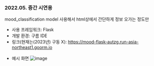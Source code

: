 ### 2022.05. 중간 시연용<br/>
mood_classification model 사용해서 html상에서 간단하게 정보 오가는 정도만


- 사용 프레임워크: Flask
- 개발 환경: 구름 IDE
- 링크(현재는(2023년) 구동 X): https://mood-flask-autzg.run-asia-northeast1.goorm.io
<br><br/>
- 예시 화면
  ![image](https://github.com/hyo2/mood_flask/assets/70335241/99a55150-51d1-4749-959c-def9987e2629)
